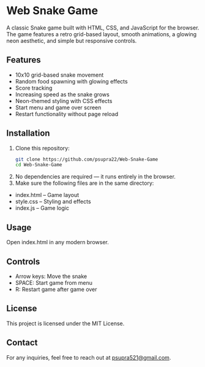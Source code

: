# Web Snake Game
A classic Snake game built with HTML, CSS, and JavaScript for the browser. The game features a retro grid-based layout, smooth animations, a glowing neon aesthetic, and simple but responsive controls.

## Features
- 10x10 grid-based snake movement
- Random food spawning with glowing effects
- Score tracking
- Increasing speed as the snake grows
- Neon-themed styling with CSS effects
- Start menu and game over screen
- Restart functionality without page reload

## Installation
1. Clone this repository:
   ```sh
   git clone https://github.com/psupra22/Web-Snake-Game
   cd Web-Snake-Game
    ```
2. No dependencies are required — it runs entirely in the browser.
3. Make sure the following files are in the same directory:
- index.html – Game layout
- style.css – Styling and effects
- index.js – Game logic

## Usage
Open index.html in any modern browser.

## Controls
- Arrow keys: Move the snake
- SPACE: Start game from menu
- R: Restart game after game over

## License
This project is licensed under the MIT License.

## Contact
For any inquiries, feel free to reach out at psupra521@gmail.com.